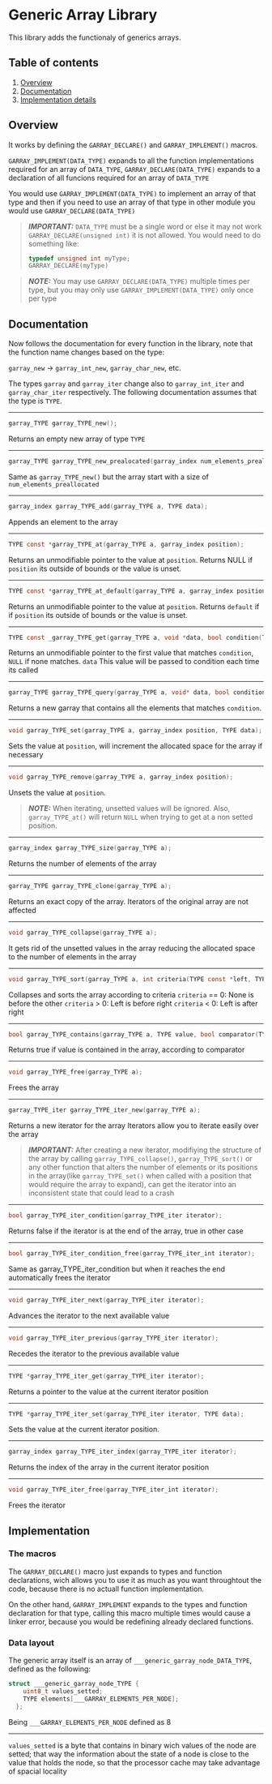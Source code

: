 # Generic Array Library

This library adds the functionaly of generics arrays.

## Table of contents

1. [Overview](#overview)
2. [Documentation](#documentation)
3. [Implementation details](#Implementation)

## Overview

It works by defining the `GARRAY_DECLARE()` and `GARRAY_IMPLEMENT()` macros.

`GARRAY_IMPLEMENT(DATA_TYPE)` expands to all the function implementations
required for an array of `DATA_TYPE`, `GARRAY_DECLARE(DATA_TYPE)` expands to a
declaration of all funcions required for an array of `DATA_TYPE`

You would use `GARRAY_IMPLEMENT(DATA_TYPE)` to implement an array of that type
and then if you need to use an array of that type in other module you would
use `GARRAY_DECLARE(DATA_TYPE)`

> **_IMPORTANT:_** `DATA_TYPE` must be a single word or else it may not work
> `GARRAY_DECLARE(unsigned int)` it is not allowed.
> You would need to do something like:
>
> ```c
> typedef unsigned int myType;
> GARRAY_DECLARE(myType)
> ```

> **_NOTE:_** You may use `GARRAY_DECLARE(DATA_TYPE)` multiple times per type,
> but you may only use `GARRAY_IMPLEMENT(DATA_TYPE)` only once per type

## Documentation

Now follows the documentation for every function in the library, note that
the function name changes based on the type:

`garray_new` → `garray_int_new`, `garray_char_new`, etc.

The types `garray` and `garray_iter` change also to `garray_int_iter` and
`garray_char_iter` respectively. The following documentation assumes that the
type is `TYPE`.

---

```c
garray_TYPE garray_TYPE_new();
```

Returns an empty new array of type `TYPE`

---

```c
garray_TYPE garray_TYPE_new_prealocated(garray_index num_elements_preallocated)
```

Same as `garray_TYPE_new()` but the array start with a size of `num_elements_preallocated`

---

```c
garray_index garray_TYPE_add(garray_TYPE a, TYPE data);
```

Appends an element to the array

---

```c
TYPE const *garray_TYPE_at(garray_TYPE a, garray_index position);
```

Returns an unmodifiable pointer to the value at `position`.
Returns NULL if `position` its outside of bounds or the value is unset.

---

```c
TYPE const *garray_TYPE_at_default(garray_TYPE a, garray_index position, TYPE const *default_value);
```

Returns an unmodifiable pointer to the value at `position`.
Returns `default` if if `position` its outside of bounds or the value is unset.

---

```c
TYPE const _garray_TYPE_get(garray_TYPE a, void *data, bool condition(TYPE const _value, void_ data))
```

Returns an unmodifiable pointer to the first value that matches `condition`, `NULL` if none matches.
`data` This value will be passed to condition each time its called

---

```c
garray_TYPE garray_TYPE_query(garray_TYPE a, void* data, bool condition(TYPE const *value, void\* data))
```

Returns a new garray that contains all the elements that matches `condition`.

---

```c
void garray_TYPE_set(garray_TYPE a, garray_index position, TYPE data);
```

Sets the value at `position`, will increment the allocated space for the array if necessary

---

```c
void garray_TYPE_remove(garray_TYPE a, garray_index position);
```

Unsets the value at `position`.

> **_NOTE:_** When iterating, unsetted values will be ignored.
> Also, `garray_TYPE_at()` will return `NULL` when trying to get at a non setted position.

---

```c
garray_index garray_TYPE_size(garray_TYPE a);
```

Returns the number of elements of the array

---

```c
garray_TYPE garray_TYPE_clone(garray_TYPE a);
```

Returns an exact copy of the array. Iterators of the original array are not affected

---

```c
void garray_TYPE_collapse(garray_TYPE a);
```

It gets rid of the unsetted values in the array reducing the allocated space
to the number of elements in the array

---

```c
void garray_TYPE_sort(garray_TYPE a, int criteria(TYPE const *left, TYPE const *right));
```

Collapses and sorts the array according to criteria
`criteria` == 0: None is before the other
`criteria` > 0: Left is before right
`criteria` < 0: Left is after right

---

```c
bool garray_TYPE_contains(garray_TYPE a, TYPE value, bool comparator(TYPE const *left, TYPE const *right))
```

Returns true if value is contained in the array, according to comparator

---

```c
void garray_TYPE_free(garray_TYPE a);
```

Frees the array

---

```c
garray_TYPE_iter garray_TYPE_iter_new(garray_TYPE a);
```

Returns a new iterator for the array
Iterators allow you to iterate easily over the array

> **_IMPORTANT:_** After creating a new iterator, modifiying the structure of the
> array by calling `garray_TYPE_collapse()`, `garray_TYPE_sort()` or any other
> function that alters the number of elements or its positions in the
> array(like `garray_TYPE_set()` when called with a position that would require
> the array to expand), can get the iterator into an inconsistent state that
> could lead to a crash

---

```c
bool garray_TYPE_iter_condition(garray_TYPE_iter iterator);
```

Returns false if the iterator is at the end of the array, true in other case

---

```c
bool garray_TYPE_iter_condition_free(garray_TYPE_iter_int iterator);
```

Same as garray_TYPE_iter_condition but when it reaches the end
automatically frees the iterator

---

```c
void garray_TYPE_iter_next(garray_TYPE_iter iterator);
```

Advances the iterator to the next available value

---

```c
void garray_TYPE_iter_previous(garray_TYPE_iter iterator);
```

Recedes the iterator to the previous available value

---

```c
TYPE *garray_TYPE_iter_get(garray_TYPE_iter iterator);
```

Returns a pointer to the value at the current iterator position

---

```c
TYPE *garray_TYPE_iter_set(garray_TYPE_iter iterator, TYPE data);
```

Sets the value at the current iterator position.

---

```c
garray_index garray_TYPE_iter_index(garray_TYPE_iter iterator);
```

Returns the index of the array in the current iterator position

---

```c
void garray_TYPE_iter_free(garray_TYPE_iter_int iterator);
```

Frees the iterator

## Implementation

### The macros

The `GARRAY_DECLARE()` macro just expands to types and function declarations,
wich allows you to use it as much as you want throughtout the code, because there is
no actuall function implementation.

On the other hand, `GARRAY_IMPLEMENT` expands to the types and function declaration for
that type, calling this macro multiple times would cause a linker error, because you would
be redefining already declared functions.

### Data layout

The generic array itself is an array of `___generic_garray_node_DATA_TYPE`, defined as the following:

```c
struct ___generic_garray_node_TYPE {
    uint8_t values_setted;
    TYPE elements[___GARRAY_ELEMENTS_PER_NODE];
  };
```

Being `___GARRAY_ELEMENTS_PER_NODE` defined as 8

---

`values_setted` is a byte that contains in binary wich values of the node are setted;
that way the information about the state of a node is close to the value that holds the node,
so that the processor cache may take advantage of spacial locality
